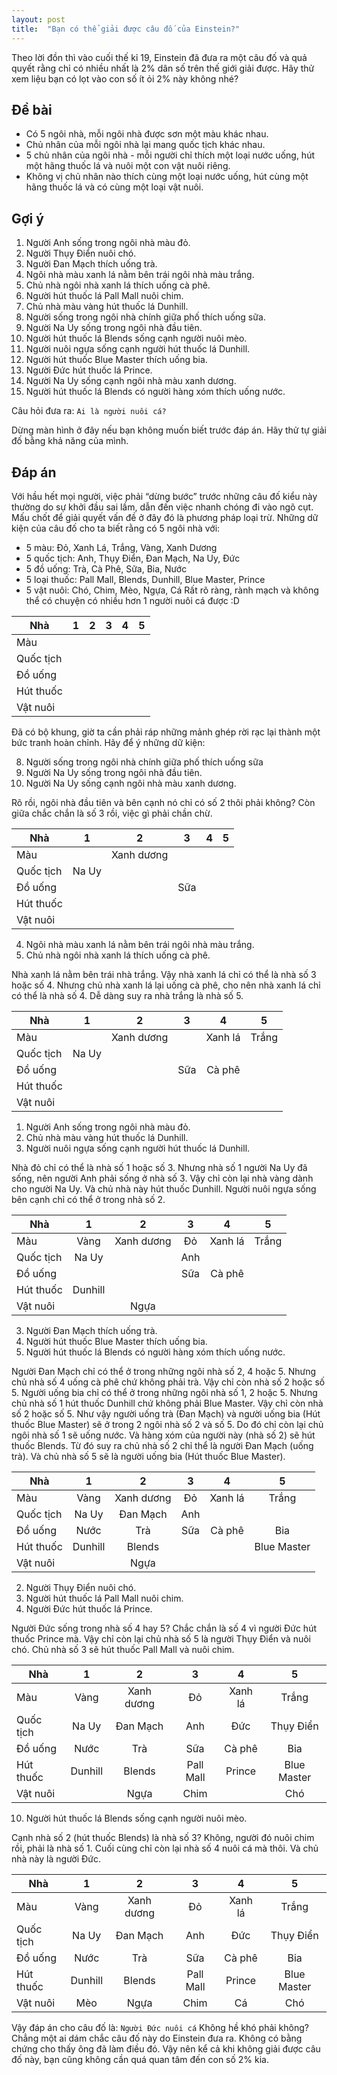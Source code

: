 ```yaml
---
layout: post
title:  "Bạn có thể giải được câu đố của Einstein?"
---
```


Theo lời đồn thì vào cuối thế kỉ 19, Einstein đã đưa ra một câu đố và quả quyết rằng chỉ có nhiều nhất là 2% dân số trên thế giới giải được. Hãy thử xem  liệu bạn có lọt vào con số ít ỏi 2% này không nhé?

## Đề bài
- Có 5 ngôi nhà, mỗi ngôi nhà được sơn một màu khác nhau.
- Chủ nhân của mỗi ngôi nhà lại mang quốc tịch khác nhau.
- 5 chủ nhân của ngôi nhà - mỗi người chỉ thích một loại nước uống, hút một hãng thuốc lá và nuôi một con vật nuôi riêng.
- Không vị chủ nhân nào thích cùng một loại nước uống, hút cùng một hãng thuốc lá và có cùng một loại vật nuôi.

## Gợi ý
1. Người Anh sống trong ngôi nhà màu đỏ.
2. Người Thụy Điển nuôi chó.
3. Người Đan Mạch thích uống trà.
4. Ngôi nhà màu xanh lá nằm bên trái ngôi nhà màu trắng.
5. Chủ nhà ngôi nhà xanh lá thích uống cà phê.
6. Người hút thuốc lá Pall Mall nuôi chim.
7. Chủ nhà màu vàng hút thuốc lá Dunhill.
8. Người sống trong ngôi nhà chính giữa phố thích uống sữa.
9. Người Na Uy sống trong ngôi nhà đầu tiên.
10. Người hút thuốc lá Blends sống cạnh người nuôi mèo.
11. Người nuôi ngựa sống cạnh người hút thuốc lá Dunhill.
12. Người hút thuốc Blue Master thích uống bia.
13. Người Đức hút thuốc lá Prince.
14. Người Na Uy sống cạnh ngôi nhà màu xanh dương.
15. Người hút thuốc lá Blends có người hàng xóm thích uống nước.

Câu hỏi đưa ra: `Ai là người nuôi cá?`

Dừng màn hình ở đây nếu bạn không muốn biết trước đáp án. Hãy thử tự giải đố bằng khả năng của mình.

## Đáp án

Với hầu hết mọi người, việc phải “dừng bước” trước những câu đố kiểu này thường do sự khởi đầu sai lầm, dẫn đến việc nhanh chóng đi vào ngõ cụt. Mấu chốt để giải quyết vấn đề ở đây đó là phương pháp loại trừ. Những dữ kiện của câu đố cho ta biết rằng có 5 ngôi nhà với:
- 5 màu: Đỏ, Xanh Lá, Trắng, Vàng, Xanh Dương
- 5 quốc tịch: Anh, Thụy Điển, Đan Mạch, Na Uy, Đức
- 5 đồ uống: Trà, Cà Phê, Sữa, Bia, Nước
- 5 loại thuốc: Pall Mall, Blends, Dunhill, Blue Master, Prince
- 5 vật nuôi: Chó, Chim, Mèo, Ngựa, Cá
Rất rõ ràng, rành mạch và không thể có chuyện có nhiều hơn 1 người nuôi cá được :D

| Nhà       | 1 | 2 | 3 | 4 | 5 |
|-----------|:-:|:-:|:-:|:-:|:-:|
| Màu       |   |   |   |   |   |
| Quốc tịch |   |   |   |   |   |
| Đồ uống   |   |   |   |   |   |
| Hút thuốc |   |   |   |   |   |
| Vật nuôi  |   |   |   |   |   |

Đã có bộ khung, giờ ta cần phải ráp những mảnh ghép rời rạc lại thành một bức tranh hoàn chỉnh. Hãy để ý những dữ kiện:

8. Người sống trong ngôi nhà chính giữa phố thích uống sữa
9. Người Na Uy sống trong ngôi nhà đầu tiên.
14. Người Na Uy sống cạnh ngôi nhà màu xanh dương.

Rõ rồi, ngôi nhà đầu tiên và bên cạnh nó chỉ có số 2 thôi phải không?
Còn giữa chắc chắn là số 3 rồi, việc gì phải chần chừ.

| Nhà       |   1   |      2     |  3  | 4 | 5 |
|-----------|:-----:|:----------:|:---:|:-:|:-:|
| Màu       |       | Xanh dương |     |   |   |
| Quốc tịch | Na Uy |            |     |   |   |
| Đồ uống   |       |            | Sữa |   |   |
| Hút thuốc |       |            |     |   |   |
| Vật nuôi  |       |            |     |   |   |

4. Ngôi nhà màu xanh lá nằm bên trái ngôi nhà màu trắng.
5. Chủ nhà ngôi nhà xanh lá thích uống cà phê.

Nhà xanh lá nằm bên trái nhà trắng. Vậy nhà xanh lá chỉ có thể là nhà số 3 hoặc số 4. Nhưng chủ nhà xanh lá lại uống cà phê, cho nên nhà xanh lá chỉ có thể là nhà số 4.
Dễ dàng suy ra nhà trắng là nhà số 5.

| Nhà       |   1   |      2     |  3  |    4    |   5   |
|-----------|:-----:|:----------:|:---:|:-------:|:-----:|
| Màu       |       | Xanh dương |     | Xanh lá | Trắng |
| Quốc tịch | Na Uy |            |     |         |       |
| Đồ uống   |       |            | Sữa |  Cà phê |       |
| Hút thuốc |       |            |     |         |       |
| Vật nuôi  |       |            |     |         |       |

1. Người Anh sống trong ngôi nhà màu đỏ.
7. Chủ nhà màu vàng hút thuốc lá Dunhill.
11. Người nuôi ngựa sống cạnh người hút thuốc lá Dunhill.

Nhà đỏ chỉ có thể là nhà số 1 hoặc số 3. Nhưng nhà số 1 người Na Uy đã sống, nên người Anh phải sống ở nhà số 3.
Vậy chỉ còn lại nhà vàng dành cho người Na Uy. Và chủ nhà này hút thuốc Dunhill.
Người nuôi ngựa sống bên cạnh chỉ có thể ở trong nhà số 2.

| Nhà       |    1    |      2     |  3  |    4    |   5   |
|-----------|:-------:|:----------:|:---:|:-------:|:-----:|
| Màu       |   Vàng  | Xanh dương |  Đỏ | Xanh lá | Trắng |
| Quốc tịch |  Na Uy  |            | Anh |         |       |
| Đồ uống   |         |            | Sữa |  Cà phê |       |
| Hút thuốc | Dunhill |            |     |         |       |
| Vật nuôi  |         |    Ngựa    |     |         |       |

3. Người Đan Mạch thích uống trà.
12. Người hút thuốc Blue Master thích uống bia.
15. Người hút thuốc lá Blends có người hàng xóm thích uống nước.

Người Đan Mạch chỉ có thể ở trong những ngôi nhà số 2, 4 hoặc 5. Nhưng chủ nhà số 4 uống cà phê chứ không phải trà. Vậy chỉ còn nhà số 2 hoặc số 5.
Người uống bia chỉ có thể ở trong những ngôi nhà số 1, 2 hoặc 5. Nhưng chủ nhà số 1 hút thuốc Dunhill chứ không phải Blue Master. Vậy chỉ còn nhà số 2 hoặc số 5.
Như vậy người uống trà (Đan Mạch) và người uống bia (Hút thuốc Blue Master) sẽ ở trong 2 ngôi nhà số 2 và số 5.
Do đó chỉ còn lại chủ ngôi nhà số 1 sẽ uống nước. Và hàng xóm của người này (nhà số 2) sẽ hút thuốc Blends.
Từ đó suy ra chủ nhà số 2 chỉ thể là người Đan Mạch (uống trà).
Và chủ nhà số 5 sẽ là người uống bia (Hút thuốc Blue Master).

| Nhà       |    1    |      2     |  3  |    4    |      5      |
|-----------|:-------:|:----------:|:---:|:-------:|:-----------:|
| Màu       |   Vàng  | Xanh dương |  Đỏ | Xanh lá |    Trắng    |
| Quốc tịch |  Na Uy  |  Đan Mạch  | Anh |         |             |
| Đồ uống   |   Nước  |     Trà    | Sữa |  Cà phê |     Bia     |
| Hút thuốc | Dunhill |   Blends   |     |         | Blue Master |
| Vật nuôi  |         |    Ngựa    |     |         |             |

2. Người Thụy Điển nuôi chó.
6. Người hút thuốc lá Pall Mall nuôi chim.
13. Người Đức hút thuốc lá Prince.

Người Đức sống trong nhà số 4 hay 5? Chắc chắn là số 4 vì người Đức hút thuốc Prince mà.
Vậy chỉ còn lại chủ nhà số 5 là người Thụy Điển và nuôi chó.
Chủ nhà số 3 sẽ hút thuốc Pall Mall và nuôi chim.

| Nhà       |    1    |      2     |     3     |    4    |      5      |
|-----------|:-------:|:----------:|:---------:|:-------:|:-----------:|
| Màu       |   Vàng  | Xanh dương |     Đỏ    | Xanh lá |    Trắng    |
| Quốc tịch |  Na Uy  |  Đan Mạch  |    Anh    |   Đức   |  Thụy Điển  |
| Đồ uống   |   Nước  |     Trà    |    Sữa    |  Cà phê |     Bia     |
| Hút thuốc | Dunhill |   Blends   | Pall Mall |  Prince | Blue Master |
| Vật nuôi  |         |    Ngựa    |    Chim   |         |     Chó     |

10. Người hút thuốc lá Blends sống cạnh người nuôi mèo.

Cạnh nhà số 2 (hút thuốc Blends) là nhà số 3? Không, người đó nuôi chim rồi, phải là nhà số 1.
Cuối cùng chỉ còn lại nhà số 4 nuôi cá mà thôi.
Và chủ nhà này là người Đức.

| Nhà       |    1    |      2     |     3     |    4    |      5      |
|-----------|:-------:|:----------:|:---------:|:-------:|:-----------:|
| Màu       |   Vàng  | Xanh dương |     Đỏ    | Xanh lá |    Trắng    |
| Quốc tịch |  Na Uy  |  Đan Mạch  |    Anh    |   Đức   |  Thụy Điển  |
| Đồ uống   |   Nước  |     Trà    |    Sữa    |  Cà phê |     Bia     |
| Hút thuốc | Dunhill |   Blends   | Pall Mall |  Prince | Blue Master |
| Vật nuôi  |   Mèo   |    Ngựa    |    Chim   |    Cá   |     Chó     |

Vậy đáp án cho câu đố là: `Người Đức nuôi cá`
Không hề khó phải không?
Chẳng một ai dám chắc câu đố này do Einstein đưa ra. Không có bằng chứng cho thấy ông đã làm điều đó.
Vậy nên kể cả khi không giải được câu đố này, bạn cũng không cần quá quan tâm đến con số 2% kia.